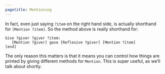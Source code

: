 ```yaml
---
pagetitle: Mentioning
---
```

In fact, even just saying `?item` on the right hand side, is actually shorthand for `[Mention ?item]`.  So the method above is really shorthand for:
```step
Give ?giver ?giver ?item:
   [Mention ?giver] gave [Reflexive ?giver] [Mention ?item]
[end]
```
The only reason this matters is that it means you can control how things are printed by giving different methods for `Mention`.  This is super useful, as we’ll talk about shortly.
